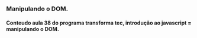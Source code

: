 ### Manipulando o DOM.

#### Conteudo aula 38 do programa transforma tec, introdução ao javascript = manipulando o DOM.